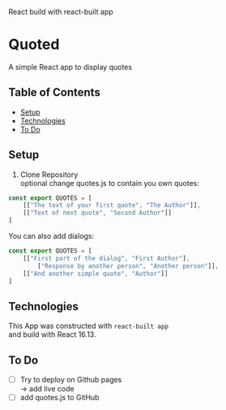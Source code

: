 React build with react-built app
# Quoted
A simple React app to display quotes

## Table of Contents
 - [Setup](#setup)
 - [Technologies](#technologies)
 - [To Do](#to-do)

## Setup
1. Clone Repository  
optional change quotes.js to contain you own quotes:  
```javascript
const export QUOTES = [
    [["The text of your first quote", "The Author"]],
    [["Text of next quote", "Second Author"]]
]
```  
You can also add dialogs:  
```javascript
const export QUOTES = [
    [["First part of the dialog", "First Author"],
        ["Response by another person", "Another person"]],
    [["And another simple quote", "Author"]]
]
```
## Technologies
This App was constructed with `react-built app`  
and build with React 16.13.

## To Do
- [ ] Try to deploy on Github pages  
    -> add live code
- [ ] add quotes.js to GitHub
